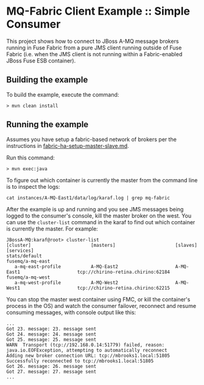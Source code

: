 MQ-Fabric Client Example :: Simple Consumer
===========================================

This project shows how to connect to JBoss A-MQ message brokers running in Fuse
Fabric from a pure JMS client running outside of Fuse Fabric (i.e. when the JMS
client is not running within a Fabric-enabled JBoss Fuse ESB container).

Building the example
--------------------

To build the example, execute the command: 

	> mvn clean install

Running the example
-------------------

Assumes you have setup a fabric-based network of brokers per the instructions in
[fabric-ha-setup-master-slave.md](../docs/fabric-ha-setup-master-slave.md).

Run this command:

	> mvn exec:java

To figure out which container is currently the master from the command line
is to inspect the logs:

    cat instances/A-MQ-East1/data/log/karaf.log | grep mq-fabric

After the example is up and running and you see JMS messages being logged to the
consumer's console, kill the master broker on the west. You can use the
`cluster-list` command in the karaf to find out which container is currently
the master. For example:

    JBossA-MQ:karaf@root> cluster-list
    [cluster]                      [masters]                      [slaves]                       [services]
    stats/default
    fusemq/a-mq-east
       a-mq-east-profile           A-MQ-East2                     A-MQ-East1                     tcp://chirino-retina.chirino:62184
    fusemq/a-mq-west
       a-mq-west-profile           A-MQ-West2                     A-MQ-West1                     tcp://chirino-retina.chirino:62215

You can stop the master west container using FMC, or kill the container's process
in the OS) and watch the consumer failover, reconnect and resume consuming
messages, with console output like this:

    ...
    Got 23. message: 23. message sent
    Got 24. message: 24. message sent
    Got 25. message: 25. message sent
    WARN  Transport (tcp://192.168.0.14:51779) failed, reason:  java.io.EOFException, attempting to automatically reconnect
    Adding new broker connection URL: tcp://mbrooks1.local:51805
    Successfully reconnected to tcp://mbrooks1.local:51805
    Got 26. message: 26. message sent
    Got 27. message: 27. message sent
    ...
